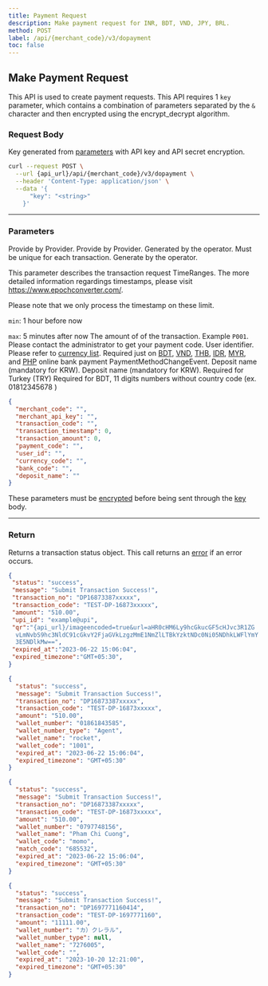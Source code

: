 ```yaml
---
title: Payment Request
description: Make payment request for INR, BDT, VND, JPY, BRL.
method: POST
label: /api/{merchant_code}/v3/dopayment
toc: false
---
```


<x-row>
<x-col class="md:max-w-lg">

## Make Payment Request

This API is used to create payment requests. This API requires 1 `key` parameter, which contains a combination of parameters separated by the `&` character and then encrypted using the encrypt_decrypt algorithm.

### Request Body

<x-properties>
  <x-property name="key" type="string" required>
  
  Key generated from [parameters](#parameters) with API key and API secret encryption.
  </x-property>
</x-properties>

</x-col>
<x-col sticky>

```bash title="cURL"
curl --request POST \
  --url {api_url}/api/{merchant_code}/v3/dopayment \
  --header 'Content-Type: application/json' \
  --data '{
      "key": "<string>"
    }'
```

</x-col>
</x-row>

---

<x-row>
<x-col class="md:max-w-lg">

### Parameters

<x-properties>
  <x-property name="merchant_code" type="string" required>
    Provide by Provider.
  </x-property>
  <x-property name="merchant_api_key" type="string" required>
    Provide by Provider.
  </x-property>
  <x-property name="transaction_code" type="string" required>
    Generated by the operator. Must be unique for each transaction.
  </x-property>
  <x-property name="transaction_timestamp" type="integer" required>
  Generate by the operator. 
  
  This parameter describes the transaction request
  TimeRanges. The more detailed information regardings timestamps, please visit https://www.epochconverter.com/.

  Please note that we only process the timestamp on these limit.

  `min`: 1 hour before now

  `max`: 5 minutes after now
  </x-property>
  <x-property name="transaction_amount" type="double" required>
    The amount of of the transaction.
  </x-property>
  <x-property name="payment_code" type="string" required>
    Example `P001`. Please contact the administrator to get your payment code.
  </x-property>
  <x-property name="user_id" type="string" required>
    User identifier.
  </x-property>
  <x-property name="currency_code" type="string" required>
    Please refer to [currency list](/docs/currency).
  </x-property>
  <x-property name="bank_code" type="double" required>
    Required just on  [BDT](/docs/bank/bdt), [VND](/docs/bank/vnd), [THB](/docs/bank/thb), [IDR](/docs/bank/idr), [MYR](/docs/bank/myr), and [PHP](/docs/bank/php) online bank payment PaymentMethodChangeEvent.
  </x-property>
   <x-property name="deposit_name" type="string" required>
    Deposit name (mandatory for KRW).
  </x-property>
  <x-property name="callback_url" type="string">
    Deposit name (mandatory for KRW).
  </x-property>
  <x-property name="identity_id" type="string" required>
    Required for Turkey (TRY)
  </x-property>
  <x-property name="phone" type="string" required>
    Required for BDT, 11 digits numbers without country code (ex. 01812345678 )
  </x-property>
</x-properties>

</x-col>
<x-col sticky>

```json title="Parameters Object"
{
  "merchant_code": "",
  "merchant_api_key": "",
  "transaction_code": "",
  "transaction_timestamp": 0, 
  "transaction_amount": 0,
  "payment_code": "",
  "user_id": "",
  "currency_code": "",
  "bank_code": "", 
  "deposit_name": "" 
}
```

These parameters must be [encrypted](/api/authentication) before being sent through the [key](#request-body) body.

</x-col>
</x-row>

---

<x-row>
<x-col class="lg:max-w-md">

### Return

Returns a transaction status object. This call returns an [error](/api/errors) if an error occurs.

</x-col>
<x-col sticky>

<x-code-group>

```json title="Response INR"
{
 "status": "success",
 "message": "Submit Transaction Success!",
 "transaction_no": "DP16873387xxxxx",
 "transaction_code": "TEST-DP-16873xxxxx",
 "amount": "510.00",
 "upi_id": "example@upi",
 "qr":"{api_url}/imageencoded=true&url=aHR0cHM6Ly9hcGkucGF5cHJvc3R1ZG
  vLmNvbS9hc3NldC91cGkvY2FjaGVkLzgzMmE1NmZlLTBkYzktNDc0Ni05NDhkLWFlYmY
  3E5NDlkMw==",
 "expired_at":"2023-06-22 15:06:04",
 "expired_timezone":"GMT+05:30",
}
```
```json title="Response BDT"
{
  "status": "success",
  "message": "Submit Transaction Success!",
  "transaction_no": "DP16873387xxxxx",
  "transaction_code": "TEST-DP-16873xxxxx",
  "amount": "510.00",
  "wallet_number": "01861843585",
  "wallet_number_type": "Agent",
  "wallet_name": "rocket",
  "wallet_code": "1001",
  "expired_at": "2023-06-22 15:06:04",
  "expired_timezone": "GMT+05:30"
}
```

```json title="Response VND"
{
  "status": "success",
  "message": "Submit Transaction Success!",
  "transaction_no": "DP16873387xxxxx",
  "transaction_code": "TEST-DP-16873xxxxx",
  "amount": "510.00",
  "wallet_number": "0797748156",
  "wallet_name": "Pham Chi Cuong",
  "wallet_code": "momo",
  "match_code": "685532",
  "expired_at": "2023-06-22 15:06:04",
  "expired_timezone": "GMT+05:30"
}
```

```json title="Response JPY"
{
  "status": "success",
  "message": "Submit Transaction Success!",
  "transaction_no": "DP1697771160414",
  "transaction_code": "TEST-DP-1697771160",
  "amount": "11111.00",
  "wallet_number": "カ）クレラル",
  "wallet_number_type": null,
  "wallet_name": "7276005",
  "wallet_code": "",
  "expired_at": "2023-10-20 12:21:00",
  "expired_timezone": "GMT+05:30"
}
```
</x-code-group>

</x-col>
</x-row>
